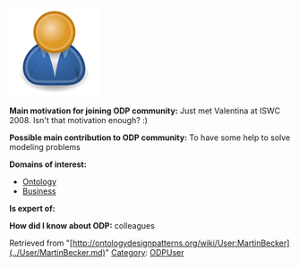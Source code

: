 [![Image:ODPUser.png](../images/a/a6/ODPUser.png)](../Image/ODPUser.png.md "Image:ODPUser.png")




  





__Main motivation for joining ODP community:__ Just met Valentina at ISWC 2008. Isn't that motivation enough? :)


__Possible main contribution to ODP community:__ To have some help to solve modeling problems


__Domains of interest:__



* [Ontology](../Community/Ontology.md "Community:Ontology")
* [Business](../Community/Business.md "Community:Business")


__Is expert of:__


  

__How did I know about ODP:__ colleagues






Retrieved from "[http://ontologydesignpatterns.org/wiki/User:MartinBecker](../User/MartinBecker.md)"
 [Category](http://ontologydesignpatterns.org/wiki/Special:Categories "Special:Categories"): [ODPUser](../Category/ODPUser.md "Category:ODPUser")